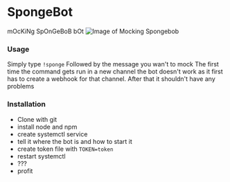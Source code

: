 # SpongeBot
mOcKiNg SpOnGeBoB bOt
![Image of Mocking Spongebob](https://i.kym-cdn.com/entries/icons/original/000/022/940/mockingspongebobbb.jpg)

### Usage
Simply type ``!sponge`` Followed by the message you wan't to mock
The first time the command gets run in a new channel the bot doesn't work as it first has to create a webhook for that channel.
After that it shouldn't have any problems

### Installation
* Clone with git
* install node and npm
* create systemctl service
* tell it where the bot is and how to start it
* create token file with ``TOKEN=token``
* restart systemctl
* ???
* profit
